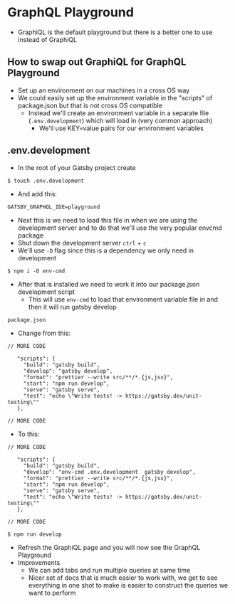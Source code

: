 # GraphQL Playground
* GraphiQL is the default playground but there is a better one to use instead of GraphiQL

## How to swap out GraphiQL for GraphQL Playground
* Set up an environment on our machines in a cross OS way
* We could easily set up the environment variable in the "scripts" of package.json but that is not cross OS compatible
    - Instead we'll create an environment variable in a separate file (`.env.development`) which will load in (very common approach)
        + We'll use KEY=value pairs for our environment variables

## .env.development
* In the root of your Gatsby project create

`$ touch .env.development`

* And add this:

```
GATSBY_GRAPHQL_IDE=playground
```

* Next this is we need to load this file in when we are using the development server and to do that we'll use the very popular envcmd package
* Shut down the development server `ctrl` + `c`
* We'll use `-D` flag since this is a dependency we only need in development

`$ npm i -D env-cmd`

* After that is installed we need to work it into our package.json development script
    - This will use `env-cmd` to load that environment variable file in and then it will run gatsby develop

`package.json`

 * Change from this:

```
// MORE CODE

   "scripts": {
     "build": "gatsby build",
     "develop": "gatsby develop",
     "format": "prettier --write src/**/*.{js,jsx}",
     "start": "npm run develop",
     "serve": "gatsby serve",
     "test": "echo \"Write tests! -> https://gatsby.dev/unit-testing\""
   },

// MORE CODE
```

* To this: 
```
// MORE CODE

   "scripts": {
     "build": "gatsby build",
     "develop": "env-cmd .env.development  gatsby develop",
     "format": "prettier --write src/**/*.{js,jsx}",
     "start": "npm run develop",
     "serve": "gatsby serve",
     "test": "echo \"Write tests! -> https://gatsby.dev/unit-testing\""
   },

// MORE CODE
```

`$ npm run develop`

* Refresh the GraphiQL page and you will now see the GraphQL Playground
* Improvements
    - We can add tabs and run multiple queries at same time
    - Nicer set of docs that is much easier to work with, we get to see everything in one shot to make is easier to construct the queries we want to perform
